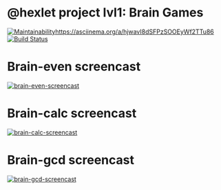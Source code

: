 # @hexlet project lvl1: Brain Games

[![Maintainability](https://api.codeclimate.com/v1/badges/a99a88d28ad37a79dbf6/maintainability)](https://codeclimate.com/github/codeclimate/codeclimate/maintainability)https://asciinema.org/a/hjwavI8dSFPzSOOEyWf2TTu86
[![Build Status](https://travis-ci.com/olekhova/frontend-project-lvl1.svg?branch=master)](https://travis-ci.com/olekhova/frontend-project-lvl1)

# Brain-even screencast
[![brain-even-screencast](https://asciinema.org/a/A8a0RiidiNuzcM6IkOPq5kqed.png)](https://asciinema.org/a/A8a0RiidiNuzcM6IkOPq5kqed)

# Brain-calc screencast
[![brain-calc-screencast](https://asciinema.org/a/qItwb72rCCdDmr2GF50j5Ahk6.png)](https://asciinema.org/a/qItwb72rCCdDmr2GF50j5Ahk6)

# Brain-gcd screencast
[![brain-gcd-screencast](https://asciinema.org/a/hjwavI8dSFPzSOOEyWf2TTu86.png)](https://asciinema.org/a/hjwavI8dSFPzSOOEyWf2TTu86)
